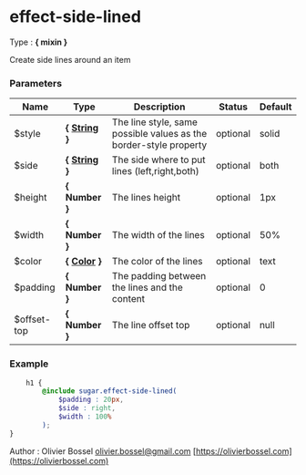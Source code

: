 # effect-side-lined

<!-- @namespace: sugar.scss.effect.effect-side-lined -->

Type : **{ mixin }**


Create side lines around an item



### Parameters
Name  |  Type  |  Description  |  Status  |  Default
------------  |  ------------  |  ------------  |  ------------  |  ------------
$style  |  **{ [String](http://www.sass-lang.com/documentation/file.SASS_REFERENCE.html#sass-script-strings) }**  |  The line style, same possible values as the border-style property  |  optional  |  solid
$side  |  **{ [String](http://www.sass-lang.com/documentation/file.SASS_REFERENCE.html#sass-script-strings) }**  |  The side where to put lines (left,right,both)  |  optional  |  both
$height  |  **{ Number }**  |  The lines height  |  optional  |  1px
$width  |  **{ Number }**  |  The width of the lines  |  optional  |  50%
$color  |  **{ [Color](http://www.sass-lang.com/documentation/file.SASS_REFERENCE.html#colors) }**  |  The color of the lines  |  optional  |  text
$padding  |  **{ Number }**  |  The padding between the lines and the content  |  optional  |  0
$offset-top  |  **{ Number }**  |  The line offset top  |  optional  |  null

### Example
```scss
	h1 {
		@include sugar.effect-side-lined(
			$padding : 20px,
			$side : right,
			$width : 100%
		);
}
```
Author : Olivier Bossel [olivier.bossel@gmail.com](mailto:olivier.bossel@gmail.com) [https://olivierbossel.com](https://olivierbossel.com)